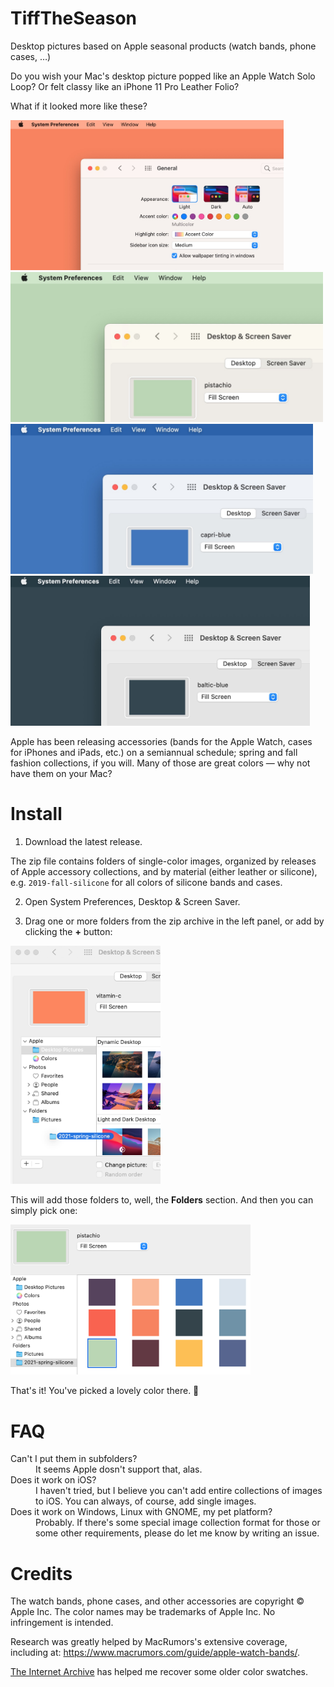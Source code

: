 # TiffTheSeason
Desktop pictures based on Apple seasonal products (watch bands, phone cases, …)

Do you wish your Mac's desktop picture popped like an Apple Watch Solo Loop? Or felt classy like an iPhone 11 Pro Leather Folio?

What if it looked more like these?

<img src="screenshots/screenshot-kumquat.jpg" alt="A Mac with a Kumquat background" height="240" />

<img src="screenshots/screenshot-pistachio.jpg" alt="A Mac with a Pistachio background" height="240" />

<img src="screenshots/screenshot-capri-blue.jpg" alt="A Mac with a Capri Blue background" height="240" />

<img src="screenshots/screenshot-baltic-blue.jpg" alt="A Mac with a Baltic Blue background" height="240" />

Apple has been releasing accessories (bands for the Apple Watch, cases for iPhones and iPads, etc.) on a semiannual schedule; spring and fall fashion collections, if you will. Many of those are great colors — why not have them on your Mac?

# Install

1. Download the latest release.

The zip file contains folders of single-color images, organized by releases of Apple accessory collections, and by material (either leather or silicone), e.g. `2019-fall-silicone` for all colors of silicone bands and cases.

2. Open System Preferences, Desktop & Screen Saver.

3. Drag one or more folders from the zip archive in the left panel, or add by clicking the **+** button:

<img src="screenshots/sysprefs.png" alt="The Desktop & Screensaver System Preferences pane, with a folder being dragged inside" width="240" />

This will add those folders to, well, the **Folders** section. And then you can simply pick one:

<img src="screenshots/sysprefs-2.png" alt="Various colors to choose from, in System Preferences" height="240" />

That's it! You've picked a lovely color there. 🙂

# FAQ

<dl>
<dt>Can't I put them in subfolders?</dt>
<dd>It seems Apple dosn't support that, alas.
<dt>Does it work on iOS?</dt>
<dd>I haven't tried, but I believe you can't add entire collections of images to iOS. You can always, of course, add single images.</dd>
<dt>Does it work on Windows, Linux with GNOME, my pet platform?</dt>
<dd>Probably. If there's some special image collection format for those or some other requirements, please do let me know by writing an issue.</dd>
</dl>

# Credits

The watch bands, phone cases, and other accessories are copyright &copy; Apple Inc. The color names may be trademarks of Apple Inc. No infringement is intended.

Research was greatly helped by MacRumors's extensive coverage, including at: https://www.macrumors.com/guide/apple-watch-bands/.

[The Internet Archive](https://archive.org) has helped me recover some older color swatches.

